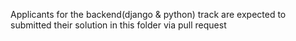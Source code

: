 Applicants for the backend(django & python) track are expected to submitted their solution in this folder via pull request